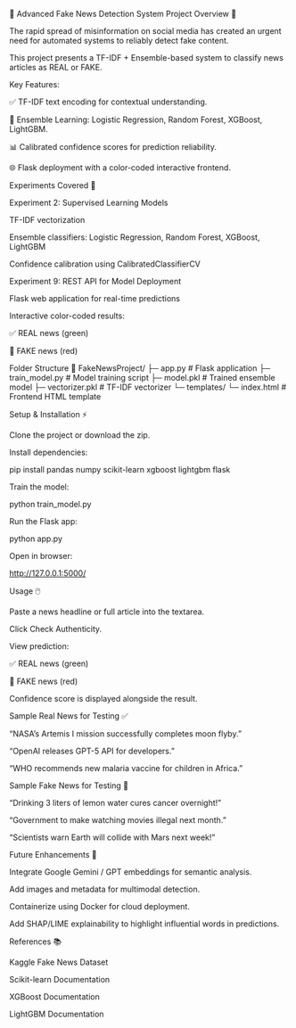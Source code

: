 📰 Advanced Fake News Detection System Project Overview 🌟

The rapid spread of misinformation on social media has created an urgent need for automated systems to reliably detect fake content.

This project presents a TF-IDF + Ensemble-based system to classify news articles as REAL or FAKE.

Key Features:

✅ TF-IDF text encoding for contextual understanding.

🔹 Ensemble Learning: Logistic Regression, Random Forest, XGBoost, LightGBM.

📊 Calibrated confidence scores for prediction reliability.

🌐 Flask deployment with a color-coded interactive frontend.

Experiments Covered 🔬

Experiment 2: Supervised Learning Models

TF-IDF vectorization

Ensemble classifiers: Logistic Regression, Random Forest, XGBoost, LightGBM

Confidence calibration using CalibratedClassifierCV

Experiment 9: REST API for Model Deployment

Flask web application for real-time predictions

Interactive color-coded results:

✅ REAL news (green)

🚨 FAKE news (red)

Folder Structure 📂 FakeNewsProject/ ├─ app.py # Flask application ├─ train_model.py # Model training script ├─ model.pkl # Trained ensemble model ├─ vectorizer.pkl # TF-IDF vectorizer └─ templates/ └─ index.html # Frontend HTML template

Setup & Installation ⚡

Clone the project or download the zip.

Install dependencies:

pip install pandas numpy scikit-learn xgboost lightgbm flask

Train the model:

python train_model.py

Run the Flask app:

python app.py

Open in browser:

http://127.0.0.1:5000/

Usage 🖱️

Paste a news headline or full article into the textarea.

Click Check Authenticity.

View prediction:

✅ REAL news (green)

🚨 FAKE news (red)

Confidence score is displayed alongside the result.

Sample Real News for Testing ✅

“NASA’s Artemis I mission successfully completes moon flyby.”

“OpenAI releases GPT-5 API for developers.”

“WHO recommends new malaria vaccine for children in Africa.”

Sample Fake News for Testing 🚨

“Drinking 3 liters of lemon water cures cancer overnight!”

“Government to make watching movies illegal next month.”

“Scientists warn Earth will collide with Mars next week!”

Future Enhancements 🔧

Integrate Google Gemini / GPT embeddings for semantic analysis.

Add images and metadata for multimodal detection.

Containerize using Docker for cloud deployment.

Add SHAP/LIME explainability to highlight influential words in predictions.

References 📚

Kaggle Fake News Dataset

Scikit-learn Documentation

XGBoost Documentation

LightGBM Documentation
